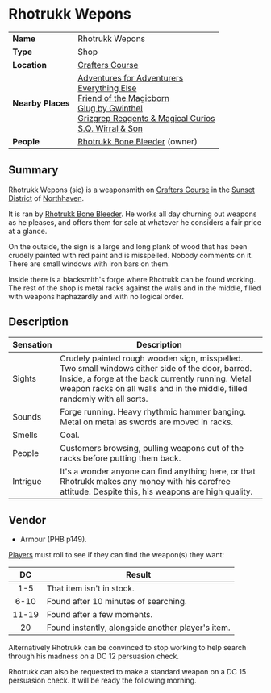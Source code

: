 # Rhotrukk Wepons

|||
| --- | --- |
| **Name** | Rhotrukk Wepons | place.4
| **Type** | Shop |
| **Location** | [Crafters Course](../../settlements/streets/crafters-course.md) |
| **Nearby Places** | [Adventures for Adventurers](adventures-for-adventurers.md)<br>[Everything Else](everything-else.md)<br>[Friend of the Magicborn](friend-of-the-magicborn.md)<br>[Glug by Gwinthel](glug-by-gwinthel.md)<br>[Grizgrep Reagents & Magical Curios](grizgrep-reagents-and-magical-curios.md)<br>[S.Q. Wirral & Son](sq-wirral-and-son.md) |
| **People** | [Rhotrukk Bone Bleeder](../../../characters/rhotrukk-bone-bleeder.md) (owner) |

## Summary

Rhotrukk Wepons (sic) is a weaponsmith on [Crafters Course](../../settlements/streets/crafters-course.md) in the [Sunset District](../../settlements/districts/sunset-district.md) of [Northhaven](../../settlements/cities/northhaven.md).

It is ran by [Rhotrukk Bone Bleeder](../../../characters/rhotrukk-bone-bleeder.md). He works all day churning out weapons as he pleases, and offers them for sale at whatever he considers a fair price at a glance.

On the outside, the sign is a large and long plank of wood that has been crudely painted with red paint and is misspelled. Nobody comments on it. There are small windows with iron bars on them.

Inside there is a blacksmith's forge where Rhotrukk can be found working. The rest of the shop is metal racks against the walls and in the middle, filled with weapons haphazardly and with no logical order.

## Description

| Sensation | Description |
| ---- | --- |
| Sights | Crudely painted rough wooden sign, misspelled. Two small windows either side of the door, barred. Inside, a forge at the back currently running. Metal weapon racks on all walls and in the middle, filled randomly with all sorts. |
| Sounds | Forge running. Heavy rhythmic hammer banging. Metal on metal as swords are moved in racks. |
| Smells | Coal. |
| People | Customers browsing, pulling weapons out of the racks before putting them back. |
| Intrigue | It's a wonder anyone can find anything here, or that Rhotrukk makes any money with his carefree attitude. Despite this, his weapons are high quality. |

## Vendor

- Armour (PHB p149).

[Players](../../../../players/logan.md) must roll to see if they can find the weapon(s) they want:

| DC | Result |
|:---:| --- |
| 1-5 | That item isn't in stock. |
| 6-10 | Found after 10 minutes of searching. |
| 11-19 | Found after a few moments. |
| 20 | Found instantly, alongside another player's item. |

Alternatively Rhotrukk can be convinced to stop working to help search through his madness on a DC 12 persuasion check.

Rhotrukk can also be requested to make a standard weapon on a DC 15 persuasion check. It will be ready the following morning.

